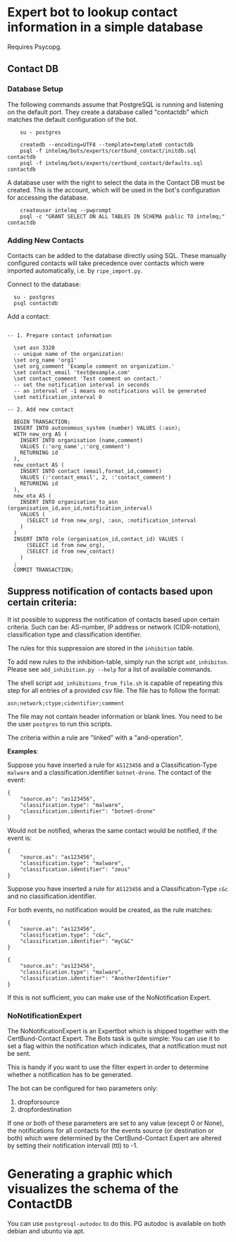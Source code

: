 # Expert bot to lookup contact information in a simple database

Requires Psycopg.

## Contact DB

### Database Setup

The following commands assume that PostgreSQL is running and listening on the
default port. They create a database called "contactdb" which matches the
default configuration of the bot.

```
    su - postgres

    createdb --encoding=UTF8 --template=template0 contactdb
    psql -f intelmq/bots/experts/certbund_contact/initdb.sql   contactdb
    psql -f intelmq/bots/experts/certbund_contact/defaults.sql contactdb
```

A database user with the right to select the data in the Contact DB
must be created.  This is the account, which will be used in the bot's
configuration for accessing the database.

```
    createuser intelmq --pwprompt
    psql -c "GRANT SELECT ON ALL TABLES IN SCHEMA public TO intelmq;" contactdb

```

### Adding New Contacts

Contacts can be added to the database directly using SQL.  These
manually configured contacts will take precedence over contacts which
were imported automatically, i.e. by `ripe_import.py`.

Connect to the database:

```
  su - postgres
  psql contactdb

```
Add a contact:

```pgsql

-- 1. Prepare contact information

  \set asn 3320
  -- unique name of the organization:
  \set org_name 'org1'
  \set org_comment 'Example comment on organization.'
  \set contact_email 'test@example.com'
  \set contact_comment 'Test comment on contact.'
  -- set the notification interval in seconds
  -- an interval of -1 means no notifications will be generated
  \set notification_interval 0

-- 2. Add new contact

  BEGIN TRANSACTION;
  INSERT INTO autonomous_system (number) VALUES (:asn);
  WITH new_org AS (
    INSERT INTO organisation (name,comment)
    VALUES (:'org_name',:'org_comment')
    RETURNING id
  ),
  new_contact AS (
    INSERT INTO contact (email,format_id,comment)
    VALUES (:'contact_email', 2, :'contact_comment')
    RETURNING id
  ),
  new_ota AS (
    INSERT INTO organisation_to_asn (organisation_id,asn_id,notification_interval)
    VALUES (
      (SELECT id from new_org), :asn, :notification_interval
    )
  )
  INSERT INTO role (organisation_id,contact_id) VALUES (
      (SELECT id from new_org),
      (SELECT id from new_contact)
    )
  ;
  COMMIT TRANSACTION;

```

## Suppress notification of contacts based upon certain criteria:

It ist possible to suppress the notification of contacts based upon certain
criteria. Such can be: AS-number, IP address or network (CIDR-notation),
classification type and classification identifier.

The rules for this suppression are stored in the `inhibition` table.

To add new rules to the inhibition-table, simply run the script `add_inhibiton`.
Please see `add_inhibition.py --help` for a list of available commands.

The shell script `add_inhibitions_from_file.sh` is capable of repeating this
step for all entries of a provided csv file. The file has to follow the format:
```
asn;network;ctype;cidentifier;comment
```
The file may not contain header information or blank lines.
You need to be the user `postgres` to run this scripts.


The criteria within a rule are "linked" with a "and-operation".

**Examples**:

Suppose you have inserted a rule for `AS123456` and a
Classification-Type `malware` and a classification.identifier `botnet-drone`.
The contact of the event:

```
{
    "source.as": "as123456",
    "classification.type": "malware",
    "classification.identifier": "botnet-drone"
}
```
Would not be notified, wheras the same contact would be notified, if the event
is:
```
{
    "source.as": "as123456",
    "classification.type": "malware",
    "classification.identifier": "zeus"
}
```


Suppose you have inserted a rule for `AS123456` and a
Classification-Type `c&c` and no classification.identifier.

For both events, no notification would be created, as the rule matches:
```
{
    "source.as": "as123456",
    "classification.type": "c&c",
    "classification.identifier": "myC&C"
}

{
    "source.as": "as123456",
    "classification.type": "malware",
    "classification.identifier": "AnotherIdentifier"
}
```

If this is not sufficient, you can make use of the NoNotification Expert.


### NoNotificationExpert

The NoNotificationExpert is an Expertbot which is shipped together with the
CertBund-Contact Expert. The Bots task is quite simple:
You can use it to set a flag within the notification which indicates, that
a notification must not be sent.

This is handy if you want to use the filter expert in order to determine
whether a notification has to be generated.

The bot can be configured for two parameters only:

 1. dropforsource
 2. dropfordestination

If one or both of these parameters are set to any value (except 0 or None),
the notifications for all contacts for the events source (or destination or
both) which were determined by the CertBund-Contact Expert are altered by
setting their notification intervall (ttl) to -1.



# Generating a graphic which visualizes the schema of the ContactDB

You can use `postgresql-autodoc` to do this. PG autodoc is available on both
debian and ubuntu via apt.

